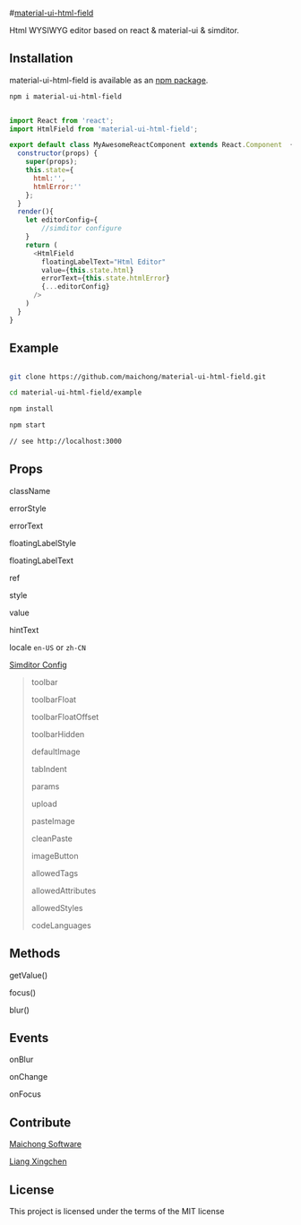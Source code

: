 #[material-ui-html-field](https://github.com/maichong/material-ui-html-field)

Html WYSIWYG editor based on react & material-ui & simditor.

## Installation

material-ui-html-field is available as an [npm package](https://www.npmjs.org/package/material-ui-html-field).
```sh
npm i material-ui-html-field
```

```js

import React from 'react';
import HtmlField from 'material-ui-html-field';

export default class MyAwesomeReactComponent extends React.Component  {
  constructor(props) {
    super(props);
    this.state={
      html:'',
      htmlError:''
    };
  }
  render(){
    let editorConfig={
		//simditor configure
    }
    return (
      <HtmlField
        floatingLabelText="Html Editor"
        value={this.state.html}
        errorText={this.state.htmlError}
        {...editorConfig}
      />
    )
  }
}

```

## Example

```sh

git clone https://github.com/maichong/material-ui-html-field.git

cd material-ui-html-field/example

npm install

npm start

// see http://localhost:3000

```

## Props

className

errorStyle

errorText

floatingLabelStyle

floatingLabelText

ref

style

value

hintText

locale `en-US` or `zh-CN`

[Simditor Config](http://simditor.tower.im/docs/doc-config.html)

>toolbar
>
>toolbarFloat
>
>toolbarFloatOffset
>
>toolbarHidden
>
>defaultImage
>
>tabIndent
>
>params
>
>upload
>
>pasteImage
>
>cleanPaste
>
>imageButton
>
>allowedTags
>
>allowedAttributes
>
>allowedStyles
>
>codeLanguages

## Methods
getValue()

focus()

blur()

## Events
onBlur

onChange

onFocus

## Contribute
[Maichong Software](http://maichong.it)

[Liang Xingchen](https://github.com/liangxingchen)

## License

This project is licensed under the terms of the MIT license
